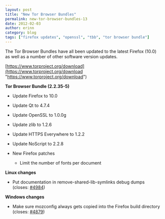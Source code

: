 ```yaml
---
layout: post
title: "New Tor Browser Bundles"
permalink: new-tor-browser-bundles-13
date: 2012-02-03
author: erinn
category: blog
tags: ["firefox updates", "openssl", "tbb", "tor browser bundle"]
---
```


The Tor Browser Bundles have all been updated to the latest Firefox (10.0) as well as a number of other software version updates.

[https://www.torproject.org/download](https://www.torproject.org/download "https://www.torproject.org/download")

**Tor Browser Bundle (2.2.35-5)**

- Update Firefox to 10.0
- Update Qt to 4.7.4
- Update OpenSSL to 1.0.0g
- Update zlib to 1.2.6
- Update HTTPS Everywhere to 1.2.2
- Update NoScript to 2.2.8
- New Firefox patches

  - Limit the number of fonts per document

**Linux changes**

- Put documentation in remove-shared-lib-symlinks debug dumps (closes: [#4984](https://trac.torproject.org/projects/tor/ticket/4984))

**Windows changes**

- Make sure mozconfig always gets copied into the Firefox build directory  
 (closes: [#4879](https://trac.torproject.org/projects/tor/ticket/4879))

